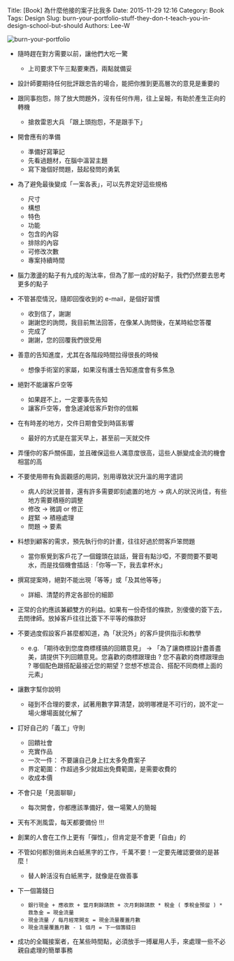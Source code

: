 Title: [Book] 為什麼他接的案子比我多
Date: 2015-11-29 12:16
Category: Book
Tags: Design
Slug: burn-your-portfolio-stuff-they-don-t-teach-you-in-design-school-but-should
Authors: Lee-W

![burn-your-portfolio](http://pic.eslite.com/Upload/Product/201403/m/635309876178920000.jpg)

<!--more-->

* 隨時趕在對方需要以前，讓他們大吃一驚
    * 上司要求下午三點要東西，兩點就備妥

* 設計師要期待任何批評跟忠告的場合，能把你推到更高層次的意見是重要的

* 跟同事抱怨，除了放大問題外，沒有任何作用，往上呈報，有助於產生正向的轉機
    * 搶救雷恩大兵 「跟上頭抱怨，不是跟手下」

* 開會應有的準備
    * 準備好寫筆記
    * 先看過題材，在腦中溫習主題
    * 寫下幾個好問題，鼓起發問的勇氣

* 為了避免最後變成「一案各表」，可以先界定好這些規格
    * 尺寸
    * 構想
    * 特色
    * 功能
    * 包含的內容
    * 排除的內容
    * 可修改次數
    * 專案持續時間

* 腦力激盪的點子有九成的淘汰率，但為了那一成的好點子，我們仍然要去思考更多的點子

* 不管甚麼情況，隨即回復收到的 e-mail，是個好習慣
    * 收到信了，謝謝
    * 謝謝您的詢問，我目前無法回答，在像某人詢問後，在某時給您答覆
    * 完成了
    * 謝謝，您的回覆我們很受用

* 善意的告知進度，尤其在各階段時間拉得很長的時候
    * 想像手術室的家屬，如果沒有護士告知進度會有多焦急

* 絕對不能讓客戶空等
    * 如果趕不上，一定要事先告知
    * 讓客戶空等，會急遽減低客戶對你的信賴

* 在有時差的地方，交件日期會受到時區影響
    * 最好的方式是在當天早上，甚至前一天就交件

* 弄懂你的客戶關係圖，並且確保這些人滿意度很高，這些人脈變成金流的機會相當的高

* 不要使用帶有負面觀感的用詞，別用導致狀況升溫的用字遣詞
    * 病人的狀況普普，還有許多需要即刻處置的地方 → 病人的狀況尚佳，有些地方需要積極的調整
    * 修改 → 微調 or 修正
    * 趕緊 → 積極處理
    * 問題 → 要素

* 料想到顧客的需求，預先執行你的計畫，往往好過於問客戶笨問題
    * 當你察覺到客戶花了一個鐘頭在談話，聲音有點沙啞，不要問要不要喝水，而是找個機會插話 :「你等一下，我去拿杯水」

* 撰寫提案時，絕對不能出現「等等」或「及其他等等」
    * 詳細、清楚的界定各部份的細節

* 正常的合約應該兼顧雙方的利益。如果有一份奇怪的條款，別傻傻的簽下去，去問律師。放掉客戶往往比簽下不平等的條款好

* 不要過度假設客戶甚麼都知道，為「狀況外」的客戶提供指示和教學
    * e.g. 「期待收到您度商標樣搞的回饋意見」 → 「為了讓商標設計盡善盡美，請提供下列回饋意見。您喜歡的商標跟理由 ? 您不喜歡的商標跟理由 ? 哪個配色跟搭配最接近您的期望？您想不想混合、搭配不同商標上面的元素」

* 讓數字幫你說明
    * 碰到不合理的要求，試著用數字算清楚，說明哪裡是不可行的，說不定一場火爆場面就化解了

* 訂好自己的「義工」守則
    * 回饋社會
    * 充實作品
    * 一次一件： 不要讓自己身上扛太多免費案子
    * 界定範圍： 作超過多少就超出免費範圍，是需要收費的
    * 收成本價

* 不會只是「見面聊聊」
    * 每次開會，你都應該準備好，做一場驚人的簡報

* 天有不測風雲，每天都要備份 !!!

* 創業的人會在工作上更有「彈性」，但肯定是不會更「自由」的

* 不管如何都別做尚未白紙黑字的工作，千萬不要！一定要先確認要做的是甚麼！
    * 替人幹活沒有白紙黑字，就像是在做善事

* 下一個籌錢日
    * `銀行現金 + 應收款 + 當月剩餘請款 + 次月剩餘請款 * 稅金 ( 季稅金預留 ) * 救急金 = 現金流量`
    * `現金流量 / 每月經常開支 = 現金流量覆蓋月數`
    * `現金流量覆蓋月數 - 1 個月 = 下一個籌錢日`

* 成功的全職接案者，在某些時間點，必須放手一搏雇用人手，來處理一些不必親自處理的簡單事務
